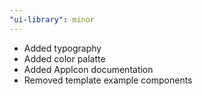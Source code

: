 ```yaml
---
"ui-library": minor
---
```


- Added typography
- Added color palatte
- Added AppIcon documentation
- Removed template example components

